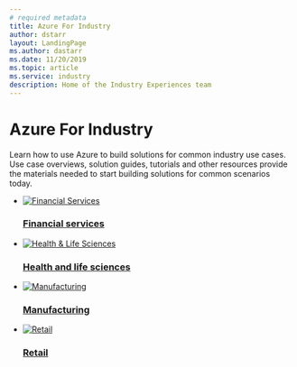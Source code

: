 ```yaml
---
# required metadata
title: Azure For Industry 
author: dstarr
layout: LandingPage
ms.author: dastarr
ms.date: 11/20/2019
ms.topic: article
ms.service: industry
description: Home of the Industry Experiences team
---
```

# Azure For Industry

Learn how to use Azure to build solutions for common industry use cases. Use case overviews, solution guides, tutorials and other resources provide the materials needed to start building solutions for common scenarios today.

<ul class="cardsFTitle panelContent">
    <li>
        <a href="/azure/industry/financial">
        <div class="cardSize">
            <div class="cardPadding" style="padding-bottom: 0;">
                <div class="card">
                    <div class="cardImageOuter">
                        <div class="cardImage">
                            <img alt="Financial Services" src="https://azure.microsoft.com/patterns/styles/glyphs-icons/financial.svg">
                        </div>
                    </div>
                    <div class="cardText">
                        <h3>Financial services</h3>
                    </div>
                </div>
            </div>
        </div>
        </a>
    </li>
    <li>
        <a href="/azure/industry/health">
        <div class="cardSize">
            <div class="cardPadding" style="padding-bottom: 0;">
                <div class="card">
                    <div class="cardImageOuter">
                        <div class="cardImage">
                            <img alt="Health &amp; Life Sciences" src="https://azure.microsoft.com/patterns/styles/glyphs-icons/healthcare.svg">
                        </div>
                    </div>
                    <div class="cardText">
                        <h3>Health and life sciences</h3>
                    </div>
                </div>
            </div>
        </div>
        </a>
    </li>
</ul>

<ul class="cardsFTitle panelContent">
    <li>
        <a href="/azure/industry/manufacturing">
        <div class="cardSize">
            <div class="cardPadding" style="padding-bottom: 0;">
                <div class="card">
                    <div class="cardImageOuter">
                        <div class="cardImage">
                            <img alt="Manufacturing" src="https://azure.microsoft.com/patterns/styles/glyphs-icons/discrete-manufacturing.svg">
                        </div>
                    </div>
                    <div class="cardText">
                        <h3>Manufacturing</h3>
                    </div>
                </div>
            </div>
        </div>
        </a>
    </li>
    <li>
        <a href="/azure/industry/retail">
        <div class="cardSize">
            <div class="cardPadding" style="padding-bottom: 0;">
                <div class="card">
                    <div class="cardImageOuter">
                        <div class="cardImage">
                            <img alt="Retail" src="https://azure.microsoft.com/patterns/styles/glyphs-icons/retailers.svg">
                        </div>
                    </div>
                    <div class="cardText">
                        <h3>Retail</h3>
                    </div>
                </div>
            </div>
        </div>
        </a>
    </li>
</ul>

